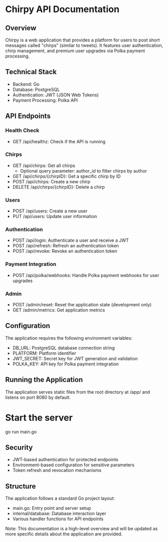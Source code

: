 # Chirpy API Documentation

## Overview

Chirpy is a web application that provides a platform for users to post short messages called "chirps" (similar to tweets). It features user authentication, chirp management, and premium user upgrades via Polka payment processing.

## Technical Stack

- Backend: Go
- Database: PostgreSQL
- Authentication: JWT (JSON Web Tokens)
- Payment Processing: Polka API

## API Endpoints

### Health Check
- GET /api/healthz: Check if the API is running

### Chirps
- GET /api/chirps: Get all chirps
  - Optional query parameter: author_id to filter chirps by author
- GET /api/chirps/{chirpID}: Get a specific chirp by ID
- POST /api/chirps: Create a new chirp
- DELETE /api/chirps/{chirpID}: Delete a chirp

### Users
- POST /api/users: Create a new user
- PUT /api/users: Update user information

### Authentication
- POST /api/login: Authenticate a user and receive a JWT
- POST /api/refresh: Refresh an authentication token
- POST /api/revoke: Revoke an authentication token

### Payment Integration
- POST /api/polka/webhooks: Handle Polka payment webhooks for user upgrades

### Admin
- POST /admin/reset: Reset the application state (development only)
- GET /admin/metrics: Get application metrics

## Configuration

The application requires the following environment variables:
- DB_URL: PostgreSQL database connection string
- PLATFORM: Platform identifier
- JWT_SECRET: Secret key for JWT generation and validation
- POLKA_KEY: API key for Polka payment integration

## Running the Application

The application serves static files from the root directory at /app/ and listens on port 8080 by default.

# Start the server
go run main.go

## Security

- JWT-based authentication for protected endpoints
- Environment-based configuration for sensitive parameters
- Token refresh and revocation mechanisms

## Structure

The application follows a standard Go project layout:
- main.go: Entry point and server setup
- internal/database: Database interaction layer
- Various handler functions for API endpoints

Note: This documentation is a high-level overview and will be updated as more specific details about the application are provided.
